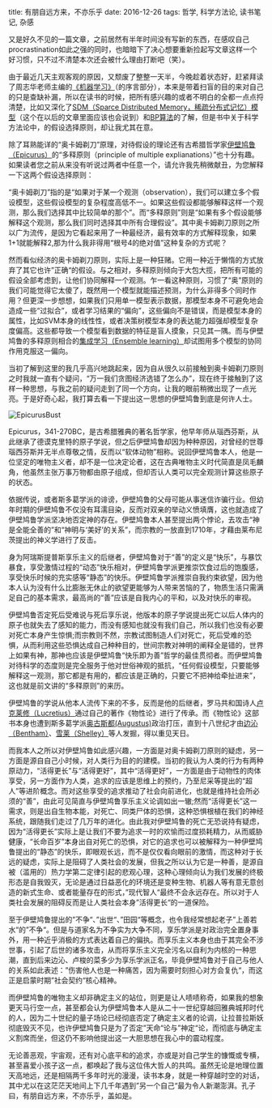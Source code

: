 title:  有朋自远方来，不亦乐乎
date:   2016-12-26
tags:   哲学, 科学方法论, 读书笔记, 杂感

又是好久不见的一篇文章，之前居然有半年时间没有写新的东西，在感叹自己procrastination如此之强的同时，也暗暗下了决心想要重新捡起写文章这样一个好习惯，只不过不清楚本次还会被什么理由打断吧（笑）。

由于最近几天主观客观的原因，又颓废了整整一天半，今晚趁着状态好，赶紧拜读了周志华老师主编的[《机器学习》](https://book.douban.com/subject/26708119/)（的序言部分），本来是带着扫盲的目的来对自己的只是查缺补漏，所以在读书的时候，把所有感兴趣的或者不明白的全都一点点捋清楚，比如又深化了[SDM（Sparce Distributed Memory，稀疏分布式记忆）模型](https://en.wikipedia.org/wiki/Sparse_distributed_memory)（这个在以后的文章里面应该也会说到）和[BP算法](https://en.wikipedia.org/wiki/Backpropagation)的了解，但是书中关于科学方法论中，的假设选择原则，却让我尤其在意。

除了耳熟能详的“奥卡姆剃刀”原理，对待假设的理论还有古希腊哲学家[伊壁鸠鲁（Epicurus）](https://en.wikipedia.org/wiki/Epicurus)的“多释原则（principle of multiple explianations）”也十分有趣。如果读者您之前从来没有听说过两者中任意一个，请允许我先稍微献丑，为您解释一下这两个假设选择原则：

“奥卡姆剃刀”指的是“如果对于某一个观测（observation），我们可以建立多个假设模型，这些假设模型的复杂程度高低不一。如果这些假设都能够解释这样一个观测，那么我们选择其中比较简单的那个”。而“多释原则”则是“如果有多个假设能够解释这个观测，那么我们同时选择其中所有合理假设”。其中奥卡姆剃刀原则之所以广为流传，是因为它看起来用了一种最经济，最有效率的方式解释现象，如果1+1就能解释2,那为什么我非得用“根号4的绝对值”这种复杂的方式呢？

然而看似经济的奥卡姆剃刀原则，实际上是一种狂赌。它用一种近于懒惰的方式放弃了其它也许”正确“的假设。与之相对，多释原则倾向于大包大揽，把所有可能的假设全部考虑到，让他们协同解释一个观测。乍一看这种原则，习惯了“奥”原则的我们可能觉得它太傻了，既然用一个模型就能描述预测，为什么非得多个同时作用？但更深一步想想，如果我们只用单一模型表示数据，那模型本身不可避免地会造成一些“过拟合”，或者学习结果的“偏向”，这些偏向不是错误，而是模型本身的属性，比如SVM本身的线性性，或者决策树模型本身的表达能力超强却模型复杂度偏高。这些都导致一个模型看到数据的特征是盲人摸象，只见其一隅。而与伊壁鸠鲁的多释原则相合的[集成学习（Ensemble learning）](https://en.wikipedia.org/wiki/Ensemble_learning)却试图用多个模型的协同作用克服这一偏向。

当初了解到这里的我几乎高兴地跳起来，因为自从很久以前接触到奥卡姆剃刀原则之时我就一直有个疑问，“万一我们贪图经济选错了怎么办”，现在终于接触到了这样一种思想，与我之前的疑问走到了同一个方向，让我的眼前稍微出现了一点光亮。于是好奇心起，我打算去看一下提出这一思想的伊壁鸠鲁到底是何许人士。

![EpicurusBust]({attach}320px-Epicurus_bust2.jpg)

Epicurus，341-270BC，是古希腊雅典的著名哲学家，他早年师从瑙西芬斯，从此继承了德谟克里特的原子学说，但之后伊壁鸠鲁却因为种种原因，对曾经的世尊瑙西芬斯并无半点尊敬之情，反而以“软体动物”相称。说回伊壁鸠鲁本人，他是一位坚定的唯物主义者，却不是一位决定论者，这在古典唯物主义时代简直是凤毛麟角，他虽然主张万事万物都由原子组成，但却否认人类可以完全观测计算这些原子的状态。

依据传说，或者斯多葛学派的诽谤，伊壁鸠鲁的父母可能从事迷信诈骗行业。但幼年时期的伊壁鸠鲁不仅没有耳濡目染，反而对双亲的举动义愤填膺，这也就造成了伊壁鸠鲁学派坚决地否定神的存在。伊壁鸠鲁本人甚至提出两个悖论，去攻击“神是全能全善的”和“神明与‘美好’的关系”，而宗教的一放直到1710年，才藉由莱布尼茨提出的神义学进行了反击。

身为阿瑞斯提普斯享乐主义的后继者，伊壁鸠鲁对于“善”的定义是“快乐”，与暴饮暴食，享受激情过程的“动态”快乐相对，伊壁鸠鲁学派更推崇饮食过后的饱腹感，享受快乐时候的充实感等“静态”的快乐。伊壁鸠鲁学派推崇自我约束欲望，因为他本人认为没有什么比膨胀无休止的欲望更能够为人带来苦恼的了，物质生活只需满足自己的基本需求，最高尚的“善”应该是自我内心的平和，以及对快乐的审视。

伊壁鸠鲁否定死后受难说与死后享乐说，他版本的原子学说提出死亡以后人体内的原子也就失去了感知的能力，而没有感知也就没有我们自己，所以我们也没有必要对死亡本身产生惊惧;而宗教则不然，宗教试图制造人们对死亡，死后受难的恐惧，从而利用这些恐惧达成自己种种目的，世间宗教对神明的阐释全是错的，世界上如果有神，那神也应该是伊壁鸠鲁“快乐即为善”哲学的最佳贯彻者。而伊壁鸠鲁对待科学的态度则是完全服务于他对世俗神观的抵抗，“任何假设模型，只要能够解释这一观测，那它都是有用的，都应该是正确的，只要它不把神给牵扯进来”，这也就是前文讲的“多释原则”的来历。

伊壁鸠鲁的学说从他本人流传下来的不多，反而是他的后继者，罗马共和国诗人[卢克莱修（Lucretius）](https://en.wikipedia.org/wiki/Lucretius)通过自己的著作《物性论》进行了传承。而《物性论》这部书本身也遭到斯多葛学派[奥古斯都(Augustus)](https://en.wikipedia.org/wiki/Augustus)政治打压，直到十八世纪才由[边沁（Bentham）](https://en.wikipedia.org/wiki/Jeremy_Bentham)、[雪莱（Shelley）](https://en.wikipedia.org/wiki/Percy_Bysshe_Shelley)等人发掘，得以重见天日。

而我本人之所以对伊壁鸠鲁如此感兴趣，一方面是对奥卡姆剃刀原则的疑虑，另一方面是源自自己小时候，对人类行为目的的建模。当初的我认为人类的行为有两种原动力，“活得更长”与“活得更好”，其中“活得更好”，一方面是由于动物性的肉体享受，另一方面作为人类，追求的应该是思维上的预约，乃至尼采等提出的“超人”等进阶概念。而对这些享受的追求推动了社会向前进化，也就是维持社会所必须的“善”，由此可见简直与伊壁鸠鲁享乐主义论调如出一辙;然而“活得更长”这一需求，则是出自生物本能，对死亡、同类尸体的恐惧，这种恐惧根植在我们的神经系统，跟随我们走过了几万年的进化。由此我对伊壁鸠鲁的死亡无恐说持有疑虑，因为“活得更长”实际上是让我们不要为追求一时的欢愉而过度损耗精力，从而威胁健康，“长命百岁”本身出自对死亡的恐惧，对它的追求也可以被解释为一种伊壁鸠鲁提出的“静态”的快乐，即眼观长远，而不是仅仅看向眼前的激情，而这种对于长远的疑虑，实际上是阻碍了人类社会的发展，但我之所以认为它是一种善，是源自被（滥用的）热力学第二定律引起的悲观心理，这种心理倾向认为我们发展的终极形态是自我毁灭，无论是通过日益恶化的环境还是变种生物、机器人等有意无意创造的新式生命、或者能量存在的形式，”现代智人“最终不会永远存在。所以对于人类社会发展的阻碍反而是让人类社会本身”活得更长“的一道保险。

至于伊壁鸠鲁提出的”不争“、”出世“、”田园“等概念，也令我经常想起老子”上善若水“的”不争“。但是与道家名为不争实为大争不同，享乐学派是对政治完全置身事外，用一种近乎消极的方式表达着自己的偏执。而享乐主义本身也由于其完全不涉世事，引起了后世的诸多攻击，从而将享乐主义完全污名以自利为内核的一种思潮，直到后来边沁、卢梭的菜多少为享乐学派正名，毕竟伊壁鸠鲁对于自己与他人的关系如此表述：”伤害他人也是一种痛苦，因为需要时刻担心对方会复仇“，而这正是启蒙时期”社会契约“核心精神。

而伊壁鸠鲁的唯物主义却非确定主义的站位，则更是让人啧啧称奇，如果我的想象更天马行空一点，甚至都会认为伊壁鸠鲁本人是从二十一世纪穿越回雅典城邦时代的人，因为二十世纪的量子场论已经彻底否定了确定主义者的论调，让拉普拉斯妖彻底毁灭不见，也许伊壁鸠鲁只是为了否定”天命“论与”神定“论，而彻底与确定主义割席而坐，但这仍不影响他提出这一大胆思想在我心中的震动程度。

无论善恶观，宇宙观，还有对心底平和的追求，亦或是对自己学生的慷慨或专横，甚至喜爱小孩子这一点，都唤起了我与这位伟大哲人的共鸣。虽然无论是地理位置天高地远，还是相隔两千多年时光的漫漫，读书本身，就是一种穿越时空的对话，其中尤以在这茫茫天地间上下几千年遇到”另一个自己“最为令人新潮澎湃。孔子曰，有朋自远方来，不亦乐乎，盖如是。

